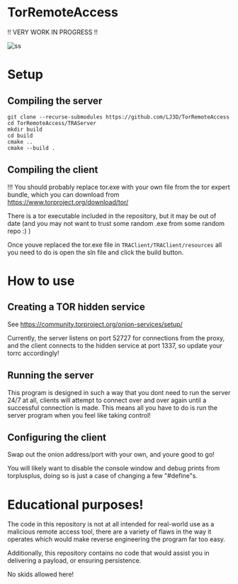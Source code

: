 # TorRemoteAccess
!! VERY WORK IN PROGRESS !!

![ss](https://user-images.githubusercontent.com/65134690/211945869-b4941af7-003a-464c-b8f2-6ae78f4fbc84.png)

# Setup
## Compiling the server
```
git clone --recurse-submodules https://github.com/LJ3D/TorRemoteAccess
cd TorRemoteAccess/TRAServer
mkdir build
cd build
cmake ..
cmake --build .
```

## Compiling the client
!!! You should probably replace tor.exe with your own file from the tor expert bundle, which you can download from https://www.torproject.org/download/tor/

There is a tor executable included in the repository, but it may be out of date (and you may not want to trust some random .exe from some random repo :) )

Once youve replaced the tor.exe file in `TRAClient/TRAClient/resources` all you need to do is open the sln file and click the build button.

# How to use
## Creating a TOR hidden service
See https://community.torproject.org/onion-services/setup/

Currently, the server listens on port 52727 for connections from the proxy, and the client connects to the hidden service at port 1337, so update your torrc accordingly!

## Running the server
This program is designed in such a way that you dont need to run the server 24/7 at all, clients will attempt to connect over and over again until a successful connection is made. This means all you have to do is run the server program when you feel like taking control!

## Configuring the client
Swap out the onion address/port with your own, and youre good to go!

You will likely want to disable the console window and debug prints from torplusplus, doing so is just a case of changing a few "#define"s.

# Educational purposes!
The code in this repository is not at all intended for real-world use as a malicious remote access tool, there are a variety of flaws in the way it operates which would make reverse engineering the program far too easy.

Additionally, this repository contains no code that would assist you in delivering a payload, or ensuring persistence.

No skids allowed here!
